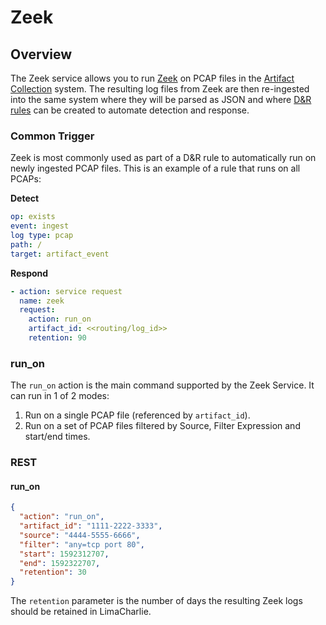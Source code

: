 # Zeek

## Overview
The Zeek service allows you to run [Zeek](https://zeek.org/) on PCAP files in the
[Artifact Collection](external_logs.md) system. The resulting log files from Zeek
are then re-ingested into the same system where they will be parsed as JSON and
where [D&R rules](dr.md) can be created to automate detection and response.

### Common Trigger
Zeek is most commonly used as part of a D&R rule to automatically run on newly
ingested PCAP files. This is an example of a rule that runs on all PCAPs:

**Detect**
```yaml
op: exists
event: ingest
log type: pcap
path: /
target: artifact_event
```

**Respond**
```yaml
- action: service request
  name: zeek
  request:
    action: run_on
    artifact_id: <<routing/log_id>>
    retention: 90
```

### run_on
The `run_on` action is the main command supported by the Zeek Service. It can
run in 1 of 2 modes:

1. Run on a single PCAP file (referenced by `artifact_id`).
1. Run on a set of PCAP files filtered by Source, Filter Expression and start/end times.

### REST

#### run_on
```json
{
  "action": "run_on",
  "artifact_id": "1111-2222-3333",
  "source": "4444-5555-6666",
  "filter": "any=tcp port 80",
  "start": 1592312707,
  "end": 1592322707,
  "retention": 30
}
```

The `retention` parameter is the number of days the resulting Zeek logs
should be retained in LimaCharlie.